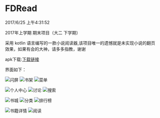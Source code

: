# FDRead

2017/6/25 上午4:31:52

2017年上学期 期末项目（大二 下学期）

采用 kotlin 语言编写的一款小说阅读器,该项目唯一的遗憾就是未实现小说的翻页效果，如果有会的大神，请多多指教，谢谢

apk下载:[下载链接](https://github.com/mofada/FDRead/blob/master/apk/FDRead.apk?raw=true "apk")

界面如下：

![闪屏](https://github.com/mofada/FDRead/blob/master/images/splash.png "闪屏")
![书架](https://github.com/mofada/FDRead/blob/master/images/shelf.png "书架")
![菜单](https://github.com/mofada/FDRead/blob/master/images/menu.png "菜单")

![个人中心](https://github.com/mofada/FDRead/blob/master/images/user.png "个人中心")
![讨论](https://github.com/mofada/FDRead/blob/master/images/discuss.png "讨论")
![搜索](https://github.com/mofada/FDRead/blob/master/images/search.png "搜索")

![书城](https://github.com/mofada/FDRead/blob/master/images/store.png "书城")
![分类](https://github.com/mofada/FDRead/blob/master/images/channel.png "分类")
![排行榜](https://github.com/mofada/FDRead/blob/master/images/ranking.png "排行榜")

![书籍详情](https://github.com/mofada/FDRead/blob/master/images/detail.png "书籍详情")
![阅读](https://github.com/mofada/FDRead/blob/master/images/read.png "阅读")

